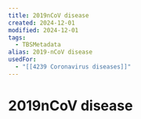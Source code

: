 ```yaml
---
title: 2019nCoV disease
created: 2024-12-01
modified: 2024-12-01
tags:
  - TBSMetadata
alias: 2019-nCoV disease
usedFor:
  - "[[4239 Coronavirus diseases]]"
---
```

# 2019nCoV disease
